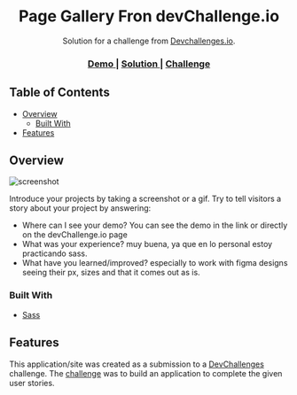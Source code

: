 <!-- Please update value in the {}  -->

<h1 align="center">Page Gallery Fron devChallenge.io</h1>

<div align="center">
   Solution for a challenge from  <a href="http://devchallenges.io" target="_blank">Devchallenges.io</a>.
</div>

<div align="center">
  <h3>
    <a href="https://marckweb.github.io/page-gallery/">
      Demo
    </a>
    <span> | </span>
    <a href="https://github.com/MarckWeb/page-gallery/tree/master">
      Solution
    </a>
    <span> | </span>
    <a href="https://devchallenges.io/challenges/gcbWLxG6wdennelX7b8I">
      Challenge
    </a>
  </h3>
</div>

<!-- TABLE OF CONTENTS -->

## Table of Contents

- [Overview](#overview)
  - [Built With](#built-with)
- [Features](#features)



## Overview

![screenshot](https://github.com/MarckWeb/page-gallery/blob/master/assets/gallery-page.png)

Introduce your projects by taking a screenshot or a gif. Try to tell visitors a story about your project by answering:

- Where can I see your demo? You can see the demo in the link or directly on the devChallenge.io page
- What was your experience? muy buena, ya que en lo personal estoy practicando sass.
- What have you learned/improved? especially to work with figma designs seeing their px, sizes and that it comes out as is.

### Built With

<!-- This section should list any major frameworks that you built your project using. Here are a few examples.-->

- [Sass](https://sass-lang.com/)


## Features

<!-- List the features of your application or follow the template. Don't share the figma file here :) -->

This application/site was created as a submission to a [DevChallenges](https://devchallenges.io/challenges) challenge. The [challenge](https://devchallenges.io/challenges/gcbWLxG6wdennelX7b8I) was to build an application to complete the given user stories.


